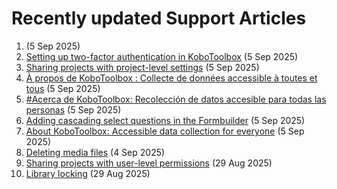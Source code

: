 # Recently updated Support Articles

<!--This page is auto generated using the `scripts/last-updated.py` script, do not update manually-->
1. [](about_kobotoolbox_ar.md) (5 Sep 2025)
1. [Setting up two-factor authentication in KoboToolbox](two_factor_authentication.md) (5 Sep 2025)
1. [Sharing projects with project-level settings](project_sharing_settings.md) (5 Sep 2025)
1. [À propos de KoboToolbox : Collecte de données accessible à toutes et tous](about_kobotoolbox_fr.md) (5 Sep 2025)
1. [#Acerca de KoboToolbox: Recolección de datos accesible para todas las personas](about_kobotoolbox_es.md) (5 Sep 2025)
1. [Adding cascading select questions in the Formbuilder](cascading_select.md) (5 Sep 2025)
1. [About KoboToolbox: Accessible data collection for everyone](about_kobotoolbox.md) (5 Sep 2025)
1. [Deleting media files](deleting_media.md) (4 Sep 2025)
1. [Sharing projects with user-level permissions](managing_permissions.md) (29 Aug 2025)
1. [Library locking](library_locking.md) (29 Aug 2025)
